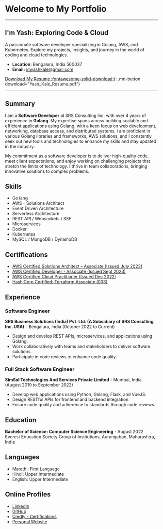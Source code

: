 # Welcome to My Portfolio

---

## I'm Yash: Exploring Code & Cloud

A passionate software developer specializing in Golang, AWS, and Kubernetes. Explore my projects, insights, and journey in the world of coding and cloud technologies.

- **Location:** Bengaluru, India 560037
- **Email:** [imyashkale@gmail.com](mailto:imyashkale@gmail.com)

[Download My Resume :fontawesome-solid-download:](../static/resume/Yash_Kale_Resume.pdf){: .md-button download="Yash_Kale_Resume.pdf"}

---

## Summary

I am a **Software Developer** at SRS Consulting Inc. with over 4 years of experience in **Golang**. My expertise spans across building scalable and efficient applications using Golang, with a keen focus on web development, networking, database access, and distributed systems. I am proficient in various Golang libraries and frameworks, AWS solutions, and I constantly seek out new tools and technologies to enhance my skills and stay updated in the industry.

My commitment as a software developer is to deliver high-quality code, meet client expectations, and enjoy working on challenging projects that stretch the limits of technology. I thrive in team collaborations, bringing innovative solutions to complex problems.

## Skills

- Go lang
- AWS - Solutions Architect
- Event Driven Architecture
- Serverless Architecture
- REST API / Websockets / SSE
- Microservices
- Docker
- Kubernetes
- MySQL / MongoDB / DynamoDB

## Certifications

- [AWS Certified Solutions Architect – Associate (Issued July 2023)](https://www.credly.com/badges/31397bd2-239e-4dfa-9220-f1eed1488633)
- [AWS Certified Developer - Associate (Issued Sept 2023)](https://www.credly.com/badges/7b875d7d-dc65-4bae-8659-15a253a4ae25)
- [AWS Certified Cloud Practitioner (Issued Dec 2022)](https://www.credly.com/badges/9eb5642b-17d6-4463-9578-50eb57e425c6)
- [HashiCorp Certified: Terraform Associate (003)](https://www.credly.com/badges/0f97f56d-5e8b-47c5-9c81-ae4ee6bb99f6/linked_in_profile)


## Experience

### Software Engineer

**SRS Business Solutions (India) Pvt. Ltd. (A Subsidiary of SRS Consulting Inc. USA)** - Bengaluru, India (October 2022 to Current)

- Design and develop REST APIs, microservices, and applications using Golang.
- Work collaboratively with teams and stakeholders to deliver software solutions.
- Participate in code reviews to enhance code quality.

### Full Stack Software Engineer

**SimSol Technologies And Services Private Limited** - Mumbai, India (August 2019 to September 2022)

- Develop web applications using Python, Golang, Flask, and VueJS.
- Design RESTful APIs for frontend and backend integration.
- Ensure code quality and adherence to standards through code reviews.

## Education

**Bachelor of Science: Computer Science Engineering** - August 2022
Everest Education Society Group of Institutions, Aurangabad, Maharashtra, India

## Languages

- Marathi: First Language
- Hindi: Upper Intermediate
- English: Upper Intermediate

## Online Profiles

- [LinkedIn](https://www.linkedin.com/in/imyashkale/)
- [GitHub](https://github.com/imyashkale)
- [Credly - Certifications](https://www.credly.com/badges/9eb5642b-17d6-4463-9578-50eb57e425c6)
- [Personal Website](https://imyashkale.com)
